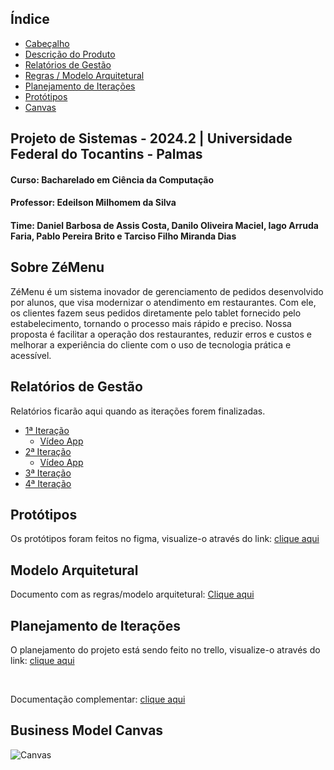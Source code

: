 ## Índice
- [Cabeçalho](#projeto-de-sistemas---20242--universidade-federal-do-tocantins---palmas)
- [Descrição do Produto](#sobre-zémenu)
- [Relatórios de Gestão](#relatórios-de-gestão)
- [Regras / Modelo Arquitetural](#modelo-arquitetural)
- [Planejamento de Iterações](#planejamento-de-iterações)
- [Protótipos](#protótipos)
- [Canvas](#business-model-canvas)

## Projeto de Sistemas - 2024.2 | Universidade Federal do Tocantins - Palmas
#### Curso: Bacharelado em Ciência da Computação
#### Professor: Edeilson Milhomem da Silva
#### Time: Daniel Barbosa de Assis Costa, Danilo Oliveira Maciel, Iago Arruda Faria, Pablo Pereira Brito e Tarciso Filho Miranda Dias

## Sobre ZéMenu
ZéMenu é um sistema inovador de gerenciamento de pedidos desenvolvido por alunos, que visa modernizar o atendimento em restaurantes. Com ele, os clientes fazem seus pedidos diretamente pelo tablet fornecido pelo estabelecimento, tornando o processo mais rápido e preciso. Nossa proposta é facilitar a operação dos restaurantes, reduzir erros e custos e melhorar a experiência do cliente com o uso de tecnologia prática e acessível.

## Relatórios de Gestão
Relatórios ficarão aqui quando as iterações forem finalizadas.

- [1ª Iteração](https://docs.google.com/spreadsheets/d/1Iha1DNPsv8svFlG1MQ0vrkFOPZ2pTirbz946IJhHFOw/edit?gid=0#gid=0)
    - [Vídeo App](https://youtube.com/shorts/BfEzh3U5x_c?feature=share)
- [2ª Iteração](https://docs.google.com/spreadsheets/d/1Iha1DNPsv8svFlG1MQ0vrkFOPZ2pTirbz946IJhHFOw/edit?gid=2070615543#gid=2070615543)
    - [Vídeo App](https://youtu.be/1ta2EkaUkf8)
- [3ª Iteração](https://docs.google.com/spreadsheets/d/1Iha1DNPsv8svFlG1MQ0vrkFOPZ2pTirbz946IJhHFOw/edit?gid=33219349#gid=33219349)
- [4ª Iteração](https://docs.google.com/spreadsheets/d/1Iha1DNPsv8svFlG1MQ0vrkFOPZ2pTirbz946IJhHFOw/edit?gid=1483334931#gid=1483334931)

## Protótipos
Os protótipos foram feitos no figma, visualize-o através do link: [clique aqui](https://www.figma.com/design/biS0ZyJgpL2OzB5R3xVYXa/Z%C3%A9Menu?node-id=0-1&t=Q9IABUx2fVXe9zf3-1)

## Modelo Arquitetural
Documento com as regras/modelo arquitetural: [Clique aqui](Modelo-Arquitetural.md)

## Planejamento de Iterações
O planejamento do projeto está sendo feito no trello, visualize-o através do link: [clique aqui](https://trello.com/invite/b/66c00534ce448abf9772e9c8/ATTI9402cc25ce4ac772700267e8c43f1ba928642239/zemenu)

<br>

Documentação complementar: [clique aqui](Descricao-Iteracoes.md)

## Business Model Canvas
![Canvas](https://github.com/user-attachments/assets/3b95dc82-53eb-454a-aafe-34ac504ca493)
